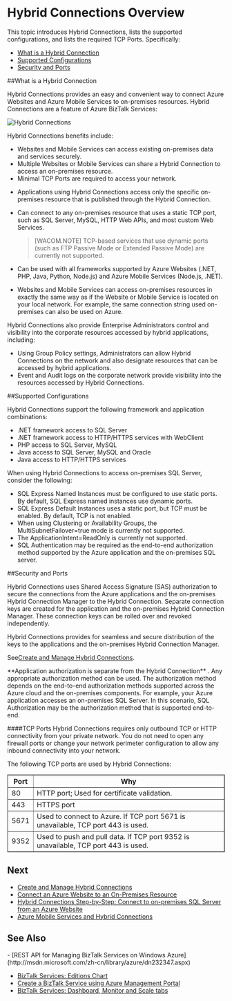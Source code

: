 <properties
	pageTitle="Hybrid Connections overview | Windows Azure"
	description="Learn about Hybrid Connections, including security, TCP ports, and supported configurations. MABS, WABS."
	services="biztalk-services"
	documentationCenter=""
	authors="MandiOhlinger"
	manager="dwrede"
	editor="cgronlun"/>

<tags
	ms.service="biztalk-services"
	ms.date="09/08/2015"
	wacn.date=""/>


<!-- deleted by customization
# Hybrid Connections overview
This article introduces Hybrid Connections, lists the supported configurations, and lists the required TCP ports.


## What is a hybrid connection

Hybrid Connections are a feature of Azure BizTalk Services. Hybrid Connections provide an easy and convenient way to connect the web sites feature in Azure Websites (formerly Websites) and the Mobile Apps feature in Azure Websites (formerly Mobile Services) to on-premises resources behind your firewall.

![Hybrid Connections][HCImage]
-->
<!-- keep by customization: begin -->

# Hybrid Connections Overview
This topic introduces Hybrid Connections, lists the supported configurations, and lists the required TCP Ports. Specifically:

- [What is a Hybrid Connection](#HCOverview)
- [Supported Configurations](#KnownIssues)
- [Security and Ports](#HCSecurity)

##<a name="HCOverview"></a>What is a Hybrid Connection

Hybrid Connections provides an easy and convenient way to connect Azure  Websites and Azure Mobile Services to on-premises resources. Hybrid Connections are a feature of Azure BizTalk Services:

![Hybrid Connections][HCImage]
<!-- keep by customization: end -->

Hybrid Connections benefits include:

<!-- deleted by customization
- web sites and Mobile Apps can access existing on-premises data and services securely.
- Multiple web sites or Mobile Apps can share a Hybrid Connection to access an on-premises resource.
- Minimal TCP ports are required to access your network.
-->
<!-- keep by customization: begin -->
-  Websites and Mobile Services can access existing on-premises data and services securely.
- Multiple  Websites or Mobile Services can share a Hybrid Connection to access an on-premises resource. 
- Minimal TCP Ports are required to access your network.
<!-- keep by customization: end -->
- Applications using Hybrid Connections access only the specific on-premises resource that is published through the Hybrid Connection.
- Can connect to any on-premises resource that uses a static TCP port, such as SQL Server, MySQL, HTTP Web APIs, and most custom Web Services.

	> <!-- deleted by customization [AZURE.NOTE] --><!-- keep by customization: begin --> [WACOM.NOTE] <!-- keep by customization: end --> TCP-based services that use dynamic ports (such as FTP Passive Mode or Extended Passive Mode) are currently not supported.

- Can be used with all frameworks supported by <!-- deleted by customization web sites --><!-- keep by customization: begin --> Azure  Websites <!-- keep by customization: end --> (.NET, PHP, Java, Python, Node.js) and <!-- keep by customization: begin --> Azure <!-- keep by customization: end --> Mobile <!-- deleted by customization Apps --><!-- keep by customization: begin --> Services <!-- keep by customization: end --> (Node.js, .NET).
- <!-- deleted by customization web sites --><!-- keep by customization: begin -->  Websites <!-- keep by customization: end --> and Mobile <!-- deleted by customization Apps --><!-- keep by customization: begin --> Services <!-- keep by customization: end --> can access on-premises resources in exactly the same way as if the <!-- deleted by customization Web --><!-- keep by customization: begin -->  Website <!-- keep by customization: end --> or Mobile <!-- deleted by customization App --><!-- keep by customization: begin --> Service <!-- keep by customization: end --> is located on your local network. For example, the same connection string used on-premises can also be used on Azure.


Hybrid Connections also provide <!-- deleted by customization enterprise administrators with --><!-- keep by customization: begin --> Enterprise Administrators <!-- keep by customization: end --> control and visibility into the corporate resources accessed by hybrid applications, including:

- Using Group Policy settings, <!-- deleted by customization administrators --><!-- keep by customization: begin --> Administrators <!-- keep by customization: end --> can allow Hybrid Connections on the network and also designate resources that can be accessed by hybrid applications.
- Event and <!-- deleted by customization audit --><!-- keep by customization: begin --> Audit <!-- keep by customization: end --> logs on the corporate network provide visibility into the resources accessed by Hybrid Connections.


<!-- deleted by customization
## Supported configurations
-->
<!-- keep by customization: begin -->
##<a name="KnownIssues"></a>Supported Configurations
<!-- keep by customization: end -->

Hybrid Connections support the following framework and application combinations:

- .NET framework access to SQL Server
- .NET framework access to HTTP/HTTPS services with WebClient
- PHP access to SQL Server, MySQL
- Java access to SQL Server, MySQL and Oracle
- Java access to HTTP/HTTPS services

When using Hybrid Connections to access on-premises SQL Server, consider the following:

- SQL Express Named Instances must be configured to use static ports. By default, SQL Express named instances use dynamic ports.
- SQL Express Default Instances <!-- deleted by customization use --><!-- keep by customization: begin --> uses <!-- keep by customization: end --> a static port, but TCP must be enabled. By default, TCP is not enabled.
- When using Clustering or Availability Groups, the <!-- deleted by customization `MultiSubnetFailover=true` --><!-- keep by customization: begin --> MultiSubnetFailover=true <!-- keep by customization: end --> mode is currently not supported.
- The <!-- deleted by customization `ApplicationIntent=ReadOnly` --><!-- keep by customization: begin --> ApplicationIntent=ReadOnly <!-- keep by customization: end --> is currently not supported.
- SQL Authentication may be required as the end-to-end authorization method supported by the Azure application and the on-premises SQL server.


<!-- deleted by customization
## Security and ports

Hybrid Connections use Shared Access Signature (SAS) authorization to secure the connections from the Azure applications and the on-premises Hybrid Connection Manager to the Hybrid Connection. Separate connection keys are created for the application and the on-premises Hybrid Connection Manager. These connection keys can be rolled over and revoked independently.

Hybrid Connections provide for seamless and secure distribution of the keys to the applications and the on-premises Hybrid Connection Manager.
-->
<!-- keep by customization: begin -->
##<a name="HCSecurity"></a>Security and Ports

Hybrid Connections uses Shared Access Signature (SAS) authorization to secure the connections from the Azure applications and the on-premises Hybrid Connection Manager to the Hybrid Connection. Separate connection keys are created for the application and the on-premises Hybrid Connection Manager. These connection keys can be rolled over and revoked independently.

Hybrid Connections provides for seamless and secure distribution of the keys to the applications and the on-premises Hybrid Connection Manager.
<!-- keep by customization: end -->

See[Create and Manage Hybrid Connections](/documentation/articles/integration-hybrid-connection-create-manage).

<!-- deleted by customization *Application --><!-- keep by customization: begin --> **Application <!-- keep by customization: end --> authorization is separate from the Hybrid <!-- deleted by customization Connection* --><!-- keep by customization: begin --> Connection** <!-- keep by customization: end -->. Any appropriate authorization method can be used. The authorization method depends on the end-to-end authorization methods supported across the Azure cloud and the on-premises components. For example, your Azure application accesses an on-premises SQL Server. In this scenario, SQL Authorization may be the authorization method that is supported end-to-end.

<!-- deleted by customization
#### TCP ports
Hybrid Connections require only outbound TCP or HTTP connectivity from your private network. You do not need to open any firewall ports or change your network perimeter configuration to allow any inbound connectivity into your network.
-->
<!-- keep by customization: begin -->
####TCP Ports
Hybrid Connections requires only outbound TCP or HTTP connectivity from your private network. You do not need to open any firewall ports or change your network perimeter configuration to allow any inbound connectivity into your network.
<!-- keep by customization: end -->

The following TCP ports are used by Hybrid Connections:

<!-- deleted by customization
Port | Why you need it
--- | ---
9350 - 9354 | These ports are used for data transmission. The Service Bus relay manager probes port 9350 to determine if TCP connectivity is available. If it is available, then it assumes that port 9352 is also available. Data traffic goes over port 9352. <br/><br/>Allow outbound connections to these ports.
5671 | When port 9352 is used for data traffic, port 5671 is used as the control channel. <br/><br/>Allow outbound connections to this port.
80, 443 | If ports 9352 and 5671 are not usable, *then* ports 80 and 443 are the fallback ports used for data transmission and the control channel.<br/><br/>Allow outbound connections to these ports. <br/><br/>**Note** It is not recommended to use these fallback ports in place of the other TCP ports. The HTTP/WebSocket is used as the protocol instead of native TCP for data channels. It could result in lower performance.



## Next steps

[Create and manage Hybrid Connections](/documentation/articles/integration-hybrid-connection-create-manage)<br/>
[Connect an Azure website to an on-premises resource](/documentation/articles/web-sites-hybrid-connection-get-started)<br/>
[Connect to on-premises SQL Server from an Azure web site](/documentation/articles/web-sites-hybrid-connection-connect-on-premises-sql-server)<br/>
 [Azure Mobile Services and Hybrid Connections](/documentation/articles/mobile-services-dotnet-backend-hybrid-connections-get-started)
-->
<!-- keep by customization: begin -->
<table border="1">
    <tr>
       <th><strong>Port</strong></th>
        <th>Why</th>
    </tr>
    <tr>
        <td>80</td>
        <td>HTTP port; Used for certificate validation.</td>
    </tr>
    <tr>
        <td>443</td>
        <td>HTTPS port</td>
    </tr>
	<tr>
        <td>5671</td>
        <td>Used to connect to Azure. If TCP port 5671 is unavailable, TCP port 443 is used.</td>
	</tr>
	<tr>
        <td>9352</td>
        <td>Used to push and pull data. If TCP port 9352 is unavailable, TCP port 443 is used.</td>
	</tr>
</table>


## Next

- [Create and Manage Hybrid Connections](/documentation/articles/integration-hybrid-connection-create-manage)
- [Connect an Azure  Website to an On-Premises Resource](http://go.microsoft.com/fwlink/p/?LinkId=397538)
- [Hybrid Connections Step-by-Step: Connect to on-premises SQL Server from an Azure  Website](/documentation/articles/web-sites-hybrid-connection-connect-on-premises-sql-server/)
- [Azure Mobile Services and Hybrid Connections](/documentation/articles/mobile-services-dotnet-backend-hybrid-connections-get-started)
<!-- keep by customization: end -->


## See Also

<!-- keep by customization: begin --> - <!-- keep by customization: end --> [REST API for Managing BizTalk Services on Windows Azure](http://msdn.microsoft.com/zh-cn/library/azure/dn232347.aspx)
<!-- deleted by customization
[BizTalk Services: Editions Chart](/documentation/articles/biztalk-editions-feature-chart)<br/>
[Create a BizTalk Service using Azure Management Portal](/documentation/articles/biztalk-provision-services)<br/>
[BizTalk Services: Dashboard, Monitor and Scale tabs](/documentation/articles/biztalk-dashboard-monitor-scale-tabs)<br/>
-->
<!-- keep by customization: begin -->
- [BizTalk Services: Editions Chart](http://go.microsoft.com/fwlink/p/?LinkID=302279)<br/>
- [Create a BizTalk Service using Azure Management Portal](http://go.microsoft.com/fwlink/p/?LinkID=302280)<br/>
- [BizTalk Services: Dashboard, Monitor and Scale tabs](http://go.microsoft.com/fwlink/p/?LinkID=302281)<br/>
<!-- keep by customization: end -->

[HCImage]: ./media/integration-hybrid-connection-overview/WABS_HybridConnectionImage.png
[HybridConnectionTab]: ./media/integration-hybrid-connection-overview/WABS_HybridConnectionTab.png
[HCOnPremSetup]: ./media/integration-hybrid-connection-overview/WABS_HybridConnectionOnPremSetup.png
[HCManageConnection]: ./media/integration-hybrid-connection-overview/WABS_HybridConnectionManageConn.png